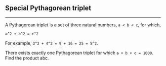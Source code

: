 ## Special Pythagorean triplet

---

A Pythagorean triplet is a set of three natural numbers, `a < b < c`, for which,
```
a^2 + b^2 = c^2
```

For example, `3^2 + 4^2 = 9 + 16 = 25 = 5^2`.

There exists exactly one Pythagorean triplet for which `a + b + c = 1000`.
Find the product abc.
